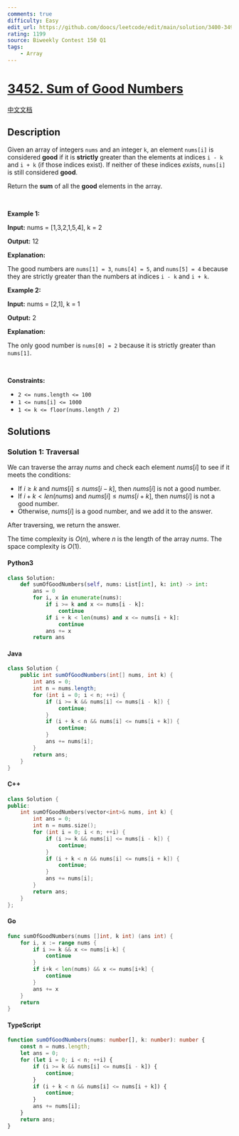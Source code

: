 ```yaml
---
comments: true
difficulty: Easy
edit_url: https://github.com/doocs/leetcode/edit/main/solution/3400-3499/3452.Sum%20of%20Good%20Numbers/README_EN.md
rating: 1199
source: Biweekly Contest 150 Q1
tags:
    - Array
---
```


<!-- problem:start -->

# [3452. Sum of Good Numbers](https://leetcode.com/problems/sum-of-good-numbers)

[中文文档](/solution/3400-3499/3452.Sum%20of%20Good%20Numbers/README.md)

## Description

<!-- description:start -->

<p>Given an array of integers <code>nums</code> and an integer <code>k</code>, an element <code>nums[i]</code> is considered <strong>good</strong> if it is <strong>strictly</strong> greater than the elements at indices <code>i - k</code> and <code>i + k</code> (if those indices exist). If neither of these indices <em>exists</em>, <code>nums[i]</code> is still considered <strong>good</strong>.</p>

<p>Return the <strong>sum</strong> of all the <strong>good</strong> elements in the array.</p>

<p>&nbsp;</p>
<p><strong class="example">Example 1:</strong></p>

<div class="example-block">
<p><strong>Input:</strong> <span class="example-io">nums = [1,3,2,1,5,4], k = 2</span></p>

<p><strong>Output:</strong> <span class="example-io">12</span></p>

<p><strong>Explanation:</strong></p>

<p>The good numbers are <code>nums[1] = 3</code>, <code>nums[4] = 5</code>, and <code>nums[5] = 4</code> because they are strictly greater than the numbers at indices <code>i - k</code> and <code>i + k</code>.</p>
</div>

<p><strong class="example">Example 2:</strong></p>

<div class="example-block">
<p><strong>Input:</strong> <span class="example-io">nums = [2,1], k = 1</span></p>

<p><strong>Output:</strong> <span class="example-io">2</span></p>

<p><strong>Explanation:</strong></p>

<p>The only good number is <code>nums[0] = 2</code> because it is strictly greater than <code>nums[1]</code>.</p>
</div>

<p>&nbsp;</p>
<p><strong>Constraints:</strong></p>

<ul>
	<li><code>2 &lt;= nums.length &lt;= 100</code></li>
	<li><code>1 &lt;= nums[i] &lt;= 1000</code></li>
	<li><code>1 &lt;= k &lt;= floor(nums.length / 2)</code></li>
</ul>

<!-- description:end -->

## Solutions

<!-- solution:start -->

### Solution 1: Traversal

We can traverse the array $\textit{nums}$ and check each element $\textit{nums}[i]$ to see if it meets the conditions:

-   If $i \ge k$ and $\textit{nums}[i] \le \textit{nums}[i - k]$, then $\textit{nums}[i]$ is not a good number.
-   If $i + k < \textit{len}(\textit{nums})$ and $\textit{nums}[i] \le \textit{nums}[i + k]$, then $\textit{nums}[i]$ is not a good number.
-   Otherwise, $\textit{nums}[i]$ is a good number, and we add it to the answer.

After traversing, we return the answer.

The time complexity is $O(n)$, where $n$ is the length of the array $\textit{nums}$. The space complexity is $O(1)$.

<!-- tabs:start -->

#### Python3

```python
class Solution:
    def sumOfGoodNumbers(self, nums: List[int], k: int) -> int:
        ans = 0
        for i, x in enumerate(nums):
            if i >= k and x <= nums[i - k]:
                continue
            if i + k < len(nums) and x <= nums[i + k]:
                continue
            ans += x
        return ans
```

#### Java

```java
class Solution {
    public int sumOfGoodNumbers(int[] nums, int k) {
        int ans = 0;
        int n = nums.length;
        for (int i = 0; i < n; ++i) {
            if (i >= k && nums[i] <= nums[i - k]) {
                continue;
            }
            if (i + k < n && nums[i] <= nums[i + k]) {
                continue;
            }
            ans += nums[i];
        }
        return ans;
    }
}
```

#### C++

```cpp
class Solution {
public:
    int sumOfGoodNumbers(vector<int>& nums, int k) {
        int ans = 0;
        int n = nums.size();
        for (int i = 0; i < n; ++i) {
            if (i >= k && nums[i] <= nums[i - k]) {
                continue;
            }
            if (i + k < n && nums[i] <= nums[i + k]) {
                continue;
            }
            ans += nums[i];
        }
        return ans;
    }
};
```

#### Go

```go
func sumOfGoodNumbers(nums []int, k int) (ans int) {
	for i, x := range nums {
		if i >= k && x <= nums[i-k] {
			continue
		}
		if i+k < len(nums) && x <= nums[i+k] {
			continue
		}
		ans += x
	}
	return
}
```

#### TypeScript

```ts
function sumOfGoodNumbers(nums: number[], k: number): number {
    const n = nums.length;
    let ans = 0;
    for (let i = 0; i < n; ++i) {
        if (i >= k && nums[i] <= nums[i - k]) {
            continue;
        }
        if (i + k < n && nums[i] <= nums[i + k]) {
            continue;
        }
        ans += nums[i];
    }
    return ans;
}
```

<!-- tabs:end -->

<!-- solution:end -->

<!-- problem:end -->
